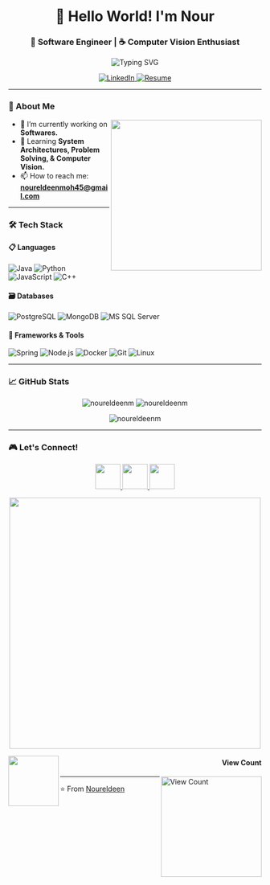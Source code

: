 <h1 align="center">👋 Hello World! I'm Nour</h1>
<h3 align="center">🚀 Software Engineer | ☕ Computer Vision Enthusiast</h3>

<p align="center">
  <img src="https://readme-typing-svg.herokuapp.com?font=Fira+Code&pause=1000&color=22D3F7&center=true&vCenter=true&width=435&lines=Software+Developer;Problem+Solver;Tech+Enthusiast;Continuous+Learner" alt="Typing SVG" />
</p>

<p align="center">
<!--   <a href="https://git.io/typing-svg">
    <img src="https://komarev.com/ghpvc/?username=noureldeenm&label=Profile%20views&color=0e75b6&style=flat" alt="noureldeenm" />
  </a> -->
  <a href="https://www.linkedin.com/in/noureldeenmohamed/">
    <img alt="LinkedIn" src="https://img.shields.io/badge/LinkedIn-0077B5?style=for-the-badge&logo=linkedin&logoColor=white" />
  </a>
  <a href="https://drive.google.com/file/d/10dmFXnYeJrG4-zeh8hL20HbvzRCi1AK1/view?usp=sharing">
    <img alt="Resume" src="https://img.shields.io/badge/Resume-4285F4?style=for-the-badge&logo=googledrive&logoColor=white" />
  </a>
</p>

---

### 📖 About Me

<p align="center">
  <img align="right" src="https://media.giphy.com/media/qgQUggAC3Pfv687qPC/giphy.gif" width="300"/>
</p>

- 🔭 I’m currently working on **Softwares.**
- 🌱 Learning **System Architectures, Problem Solving, & Computer Vision.**
- 📫 How to reach me: **noureldeenmoh45@gmail.com**

---

### 🛠️ Tech Stack

#### 📋 Languages
![Java](https://img.shields.io/badge/Java-ED8B00?style=for-the-badge&logo=openjdk&logoColor=white)
![Python](https://img.shields.io/badge/Python-3776AB?style=for-the-badge&logo=python&logoColor=white)
![JavaScript](https://img.shields.io/badge/JavaScript-F7DF1E?style=for-the-badge&logo=javascript&logoColor=black)
![C++](https://img.shields.io/badge/C%2B%2B-00599C?style=for-the-badge&logo=c%2B%2B&logoColor=white)

#### 🗃️ Databases
![PostgreSQL](https://img.shields.io/badge/PostgreSQL-316192?style=for-the-badge&logo=postgresql&logoColor=white)
![MongoDB](https://img.shields.io/badge/MongoDB-4EA94B?style=for-the-badge&logo=mongodb&logoColor=white)
![MS SQL Server](http://img.shields.io/badge/MS%20SQL%20Server-CC2927?style=for-the-badge&logo=microsoft%20sql%20server&logoColor=white)

#### 🚀 Frameworks & Tools
![Spring](https://img.shields.io/badge/Spring-6DB33F?style=for-the-badge&logo=spring&logoColor=white)
![Node.js](https://img.shields.io/badge/Node.js-339933?style=for-the-badge&logo=nodedotjs&logoColor=white)
![Docker](https://img.shields.io/badge/Docker-2496ED?style=for-the-badge&logo=docker&logoColor=white)
![Git](https://img.shields.io/badge/Git-F05032?style=for-the-badge&logo=git&logoColor=white)
![Linux](https://img.shields.io/badge/Linux-FCC624?style=for-the-badge&logo=linux&logoColor=black)

---

### 📈 GitHub Stats

<p align="center">
  <img align="center" src="https://github-readme-stats.vercel.app/api/top-langs?username=noureldeenm&show_icons=true&locale=en&layout=compact&theme=radical" alt="noureldeenm" />
  <img align="center" src="https://github-readme-stats.vercel.app/api?username=noureldeenm&show_icons=true&locale=en&theme=radical" alt="noureldeenm" />
</p>

<p align="center">
  <img src="https://github-readme-streak-stats.herokuapp.com/?user=noureldeenm&theme=dark" alt="noureldeenm" />
</p>

---

### 🎮 Let's Connect!

<p align="center">
  <a href="https://linkedin.com/in/noureldeenmohamed">
    <img src="https://img.icons8.com/color/48/000000/linkedin.png" width="50"/>
  </a>
  <a href="https://www.hackerrank.com/noureldeenmoh45">
    <img src="https://img.icons8.com/external-tal-revivo-color-tal-revivo/48/000000/external-hackerrank-is-a-technology-company-that-focuses-on-competitive-programming-logo-color-tal-revivo.png" width="50"/>
  </a>
  <a href="mailto:noureldeenmoh45@gmail.com">
    <img src="https://img.icons8.com/color/48/000000/gmail--v1.png" width="50"/>
  </a>
</p>

<p align="center">
  <img src="https://user-images.githubusercontent.com/74038190/225813708-98b745f2-7d22-48cf-9150-083f1b00d6c9.gif" width="500px"/>
</p>

<a href=#><img src="https://i.pinimg.com/originals/fe/84/4c/fe844cbda6fa537f1f2bfe47551f6de3.gif" align="left" width="100"></a>
      <h4 align="right">View Count</h4>
<a href=#><img src="https://profile-counter.glitch.me/noureldeenm/count.svg" alt="View Count" width="200" align="right"></a>

---

⭐ From [Noureldeen](https://github.com/noureldeenm)
